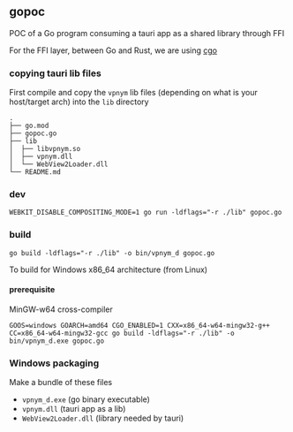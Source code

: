 ## gopoc

POC of a Go program consuming a tauri app as a shared library
through FFI

For the FFI layer, between Go and Rust, we are using [cgo](https://pkg.go.dev/cmd/cgo)

### copying tauri lib files

First compile and copy the `vpnym` lib files (depending on what is
your host/target arch) into the `lib` directory

```
.
├── go.mod
├── gopoc.go
├── lib
│  ├── libvpnym.so
│  ├── vpnym.dll
│  └── WebView2Loader.dll
└── README.md
```

### dev

```
WEBKIT_DISABLE_COMPOSITING_MODE=1 go run -ldflags="-r ./lib" gopoc.go
```

### build

```
go build -ldflags="-r ./lib" -o bin/vpnym_d gopoc.go
```

To build for Windows x86_64 architecture (from Linux)

#### prerequisite

MinGW-w64 cross-compiler

```
GOOS=windows GOARCH=amd64 CGO_ENABLED=1 CXX=x86_64-w64-mingw32-g++ CC=x86_64-w64-mingw32-gcc go build -ldflags="-r ./lib" -o bin/vpnym_d.exe gopoc.go
```

### Windows packaging

Make a bundle of these files
- `vpnym_d.exe` (go binary executable)
- `vpnym.dll` (tauri app as a lib)
- `WebView2Loader.dll` (library needed by tauri)

